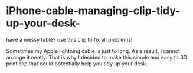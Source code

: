 # iPhone-cable-managing-clip-tidy-up-your-desk-
have a messy table? use this clip to fix all problems!

Sometimes my Apple lightning cable is just to long. As a result, I cannot arrange it neatly. 
That is why I decided to make this simple and easy to 3D print clip that could potentially help you tidy up your desk.

